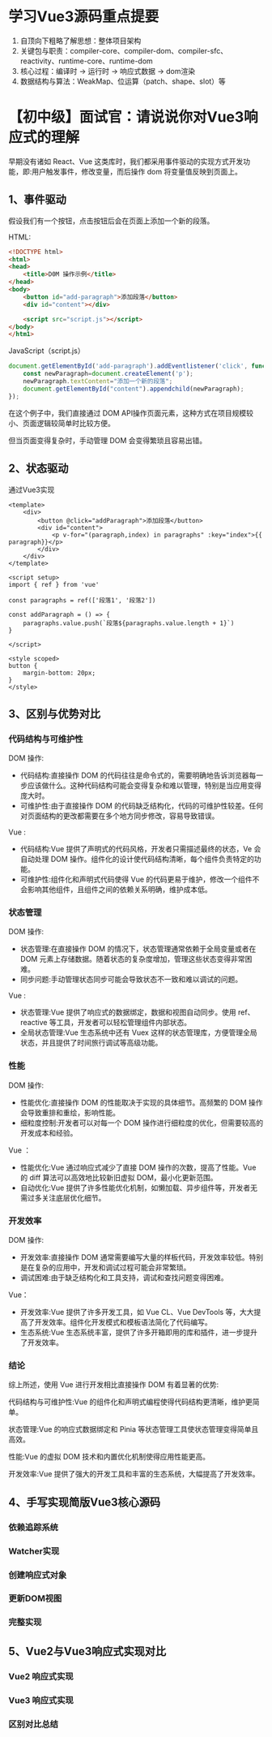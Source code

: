 # 学习Vue3源码重点提要

1. 自顶向下粗略了解思想：整体项目架构
2. 关键包与职责：compiler-core、compiler-dom、compiler-sfc、reactivity、runtime-core、runtime-dom
3. 核心过程：编译时 -> 运行时 -> 响应式数据 -> dom渲染
4. 数据结构与算法：WeakMap、位运算（patch、shape、slot）等



# 【初中级】面试官：请说说你对Vue3响应式的理解

早期没有诸如 React、Vue 这类库时，我们都采用事件驱动的实现方式开发功能，即:用户触发事件，修改变量，而后操作 dom 将变量值反映到页面上。

## 1、事件驱动

假设我们有一个按钮，点击按钮后会在页面上添加一个新的段落。

HTML:

```html
<!DOCTYPE html>
<html>
<head>
	<title>D0M 操作示例</title>
</head>
<body>
	<button id="add-paragraph">添加段落</button>
	<div id="content"></div>

	<script src="script.js"></script>
</body>
</htm1>
```



JavaScript（script.js）

```JavaScript
document.getElementById('add-paragraph').addEventlistener('click', function(){
	const newParagraph=document.createElement('p');
	newParagraph.textContent="添加一个新的段落";
	document.getElementById("content").appendchild(newParagraph);
});
```

在这个例子中，我们直接通过 DOM API操作页面元素，这种方式在项目规模较小、页面逻辑较简单时比较方便。

但当页面变得复杂时，手动管理 DOM 会变得繁琐且容易出错。

## 2、状态驱动

通过Vue3实现

```vue
<template>
    <div>
        <button @click="addParagraph">添加段落</button>
        <div id="content">
            <p v-for="(paragraph,index) in paragraphs" :key="index">{{ paragraph}}</p>
        </div>
    </div>
</template>

<script setup>
import { ref } from 'vue'

const paragraphs = ref(['段落1', '段落2'])

const addParagraph = () => {
    paragraphs.value.push(`段落${paragraphs.value.length + 1}`)
}

</script>

<style scoped>
button {
    margin-bottom: 20px;
}
</style>
```



## 3、区别与优势对比

### 代码结构与可维护性

DOM 操作:

- 代码结构:直接操作 DOM 的代码往往是命令式的，需要明确地告诉浏览器每一步应该做什么。这种代码结构可能会变得复杂和难以管理，特别是当应用变得庞大时。
- 可维护性:由于直接操作 DOM 的代码缺乏结构化，代码的可维护性较差。任何对页面结构的更改都需要在多个地方同步修改，容易导致错误。



Vue :

- 代码结构:Vue 提供了声明式的代码风格，开发者只需描述最终的状态，Ve 会自动处理 DOM 操作。组件化的设计使代码结构清晰，每个组件负责特定的功能。
- 可维护性:组件化和声明式代码使得 Vue 的代码更易于维护，修改一个组件不会影响其他组件，且组件之间的依赖关系明确，维护成本低。

### 状态管理

DOM 操作:

- 状态管理:在直接操作 DOM 的情况下，状态管理通常依赖于全局变量或者在 DOM 元素上存储数据。随着状态的复杂度增加，管理这些状态变得非常困难。
- 同步问题:手动管理状态同步可能会导致状态不一致和难以调试的问题。



Vue :

- 状态管理:Vue 提供了响应式的数据绑定，数据和视图自动同步。使用 ref、reactive 等工具，开发者可以轻松管理组件内部状态。
- 全局状态管理:Vue 生态系统中还有 Vuex 这样的状态管理库，方便管理全局状态，并且提供了时间旅行调试等高级功能。



### 性能

DOM 操作:

- 性能优化:直接操作 DOM 的性能取决于实现的具体细节。高频繁的 DOM 操作会导致重排和重绘，影响性能。
- 细粒度控制:开发者可以对每一个 DOM 操作进行细粒度的优化，但需要较高的开发成本和经验。



Vue ：

- 性能优化:Vue 通过响应式减少了直接 DOM 操作的次数，提高了性能。Vue 的 diff 算法可以高效地比较新旧虚拟 DOM，最小化更新范围。
- 自动优化:Vue 提供了许多性能优化机制，如懒加载、异步组件等，开发者无需过多关注底层优化细节。



### 开发效率

DOM 操作:

- 开发效率:直接操作 DOM 通常需要编写大量的样板代码，开发效率较低。特别是在复杂的应用中，开发和调试过程可能会非常繁琐。
- 调试困难:由于缺乏结构化和工具支持，调试和查找问题变得困难。



Vue：

- 开发效率:Vue 提供了许多开发工具，如 Vue CL、Vue DevTools 等，大大提高了开发效率。组件化开发模式和模板语法简化了代码编写。
- 生态系统:Vue 生态系统丰富，提供了许多开箱即用的库和插件，进一步提升了开发效率。



### 结论

综上所述，使用 Vue 进行开发相比直接操作 DOM 有着显著的优势:

代码结构与可维护性:Vue 的组件化和声明式编程使得代码结构更清晰，维护更简单。

状态管理:Vue 的响应式数据绑定和 Pinia 等状态管理工具使状态管理变得简单且高效。

性能:Vue 的虚拟 DOM 技术和内置优化机制使得应用性能更高。

开发效率:Vue 提供了强大的开发工具和丰富的生态系统，大幅提高了开发效率。



## 4、手写实现简版Vue3核心源码

### 依赖追踪系统

### Watcher实现

### 创建响应式对象

### 更新DOM视图

### 完整实现

## 5、Vue2与Vue3响应式实现对比

### Vue2 响应式实现

### Vue3 响应式实现

### 区别对比总结